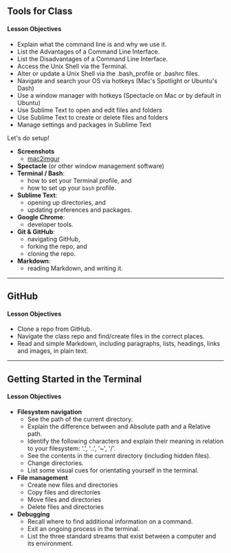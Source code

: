 ## Tools for Class

#### Lesson Objectives

- Explain what the command line is and why we use it.
- List the Advantages of a Command Line Interface.
- List the Disadvantages of a Command Line Interface.
- Access the Unix Shell via the Terminal.
- Alter or update a Unix Shell via the .bash_profile or .bashrc files.
- Navigate and search your OS via hotkeys (Mac's Spotlight or Ubuntu's Dash)
- Use a window manager with hotkeys (Spectacle on Mac or by default in Ubuntu)
- Use Sublime Text to open and edit files and folders
- Use Sublime Text to create or delete files and folders
- Manage settings and packages in Sublime Text

Let's do setup!

- **Screenshots**
  - [mac2imgur](https://github.com/mileswd/mac2imgur)
- **Spectacle** (or other window management software)
- **Terminal / Bash**:
  - how to set your Terminal profile, and
  - how to set up your `bash` profile.
- **Sublime Text**:
  - opening up directories, and
  - updating preferences and packages.
- **Google Chrome**:
  - developer tools.
- **Git & GitHub**:
  - navigating GitHub,
  - forking the repo, and
  - cloning the repo.
- **Markdown**:
  - reading Markdown, and writing it.

---

## GitHub

#### Lesson Objectives

- Clone a repo from GitHub.
- Navigate the class repo and find/create files in the correct places.
- Read and simple Markdown, including paragraphs, lists, headings, links
  and images, in plain text.

---

## Getting Started in the Terminal

#### Lesson Objectives

- **Filesystem navigation**
  - See the path of the current directory.
  - Explain the difference between and Absolute path and a Relative path.
  - Identify the following characters and explain their meaning in relation to your filesystem: '.', '..', '~', '/'.
  - See the contents in the current directory (including hidden files).
  - Change directories.
  - List some visual cues for orientating yourself in the terminal.
- **File management**
  - Create new files and directories
  - Copy files and directories
  - Move files and directories
  - Delete files and directories
- **Debugging**
  - Recall where to find additional information on a command.
  - Exit an ongoing process in the terminal.
  - List the three standard streams that exist between a computer and its environment.

